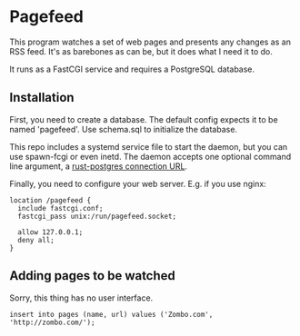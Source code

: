 # Pagefeed

This program watches a set of web pages and presents any changes as an
RSS feed. It's as barebones as can be, but it does what I need it to
do.

It runs as a FastCGI service and requires a PostgreSQL database.

## Installation

First, you need to create a database. The default config expects it to
be named 'pagefeed'. Use schema.sql to initialize the database.

This repo includes a systemd service file to start the daemon, but you
can use spawn-fcgi or even inetd. The daemon accepts one optional
command line argument, a [rust-postgres connection URL][connect].

[connect]: https://sfackler.github.io/rust-postgres/doc/v0.11.7/postgres/struct.Connection.html#method.connect

Finally, you need to configure your web server. E.g. if you use nginx:

    location /pagefeed {
      include fastcgi.conf;
      fastcgi_pass unix:/run/pagefeed.socket;

      allow 127.0.0.1;
      deny all;
    }

## Adding pages to be watched

Sorry, this thing has no user interface.

    insert into pages (name, url) values ('Zombo.com', 'http://zombo.com/');
